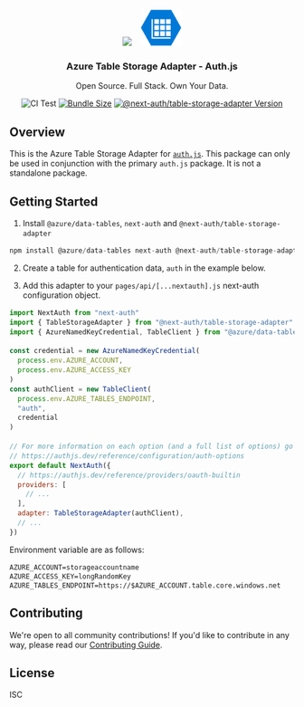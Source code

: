 <p align="center">
   <br/>
   <a href="https://authjs.dev" target="_blank"><img height="64px" src="https://authjs.dev/img/logo/logo-sm.png" /></a>&nbsp;&nbsp;&nbsp;&nbsp;<img height="64px" src="./logo.svg" />
   <h3 align="center"><b>Azure Table Storage Adapter</b> - Auth.js</h3>
   <p align="center">
   Open Source. Full Stack. Own Your Data.
   </p>
   <p align="center" style="align: center;">
      <img src="https://github.com/nextauthjs/next-auth/actions/workflows/release.yml/badge.svg?branch=main" alt="CI Test" />
      <a href="https://www.npmjs.com/package/@next-auth/table-storage-adapter" target="_blank"><img src="https://img.shields.io/bundlephobia/minzip/@next-auth/table-storage-adapter" alt="Bundle Size"/></a>
      <a href="https://www.npmjs.com/package/@next-auth/table-storage-adapter" target="_blank"><img src="https://img.shields.io/npm/v/@next-auth/table-storage-adapter" alt="@next-auth/table-storage-adapter Version" /></a>
   </p>
</p>

## Overview

This is the Azure Table Storage Adapter for [`auth.js`](https://authjs.dev). This package can only be used in conjunction with the primary `auth.js` package. It is not a standalone package.

## Getting Started

1. Install `@azure/data-tables`, `next-auth` and `@next-auth/table-storage-adapter`

```js
npm install @azure/data-tables next-auth @next-auth/table-storage-adapter@next
```

2. Create a table for authentication data, `auth` in the example below.

3. Add this adapter to your `pages/api/[...nextauth].js` next-auth configuration object.

```js
import NextAuth from "next-auth"
import { TableStorageAdapter } from "@next-auth/table-storage-adapter"
import { AzureNamedKeyCredential, TableClient } from "@azure/data-tables"

const credential = new AzureNamedKeyCredential(
  process.env.AZURE_ACCOUNT,
  process.env.AZURE_ACCESS_KEY
)
const authClient = new TableClient(
  process.env.AZURE_TABLES_ENDPOINT,
  "auth",
  credential
)

// For more information on each option (and a full list of options) go to
// https://authjs.dev/reference/configuration/auth-options
export default NextAuth({
  // https://authjs.dev/reference/providers/oauth-builtin
  providers: [
    // ...
  ],
  adapter: TableStorageAdapter(authClient),
  // ...
})
```

Environment variable are as follows:

```
AZURE_ACCOUNT=storageaccountname
AZURE_ACCESS_KEY=longRandomKey
AZURE_TABLES_ENDPOINT=https://$AZURE_ACCOUNT.table.core.windows.net
```

## Contributing

We're open to all community contributions! If you'd like to contribute in any way, please read our [Contributing Guide](https://github.com/nextauthjs/.github/blob/main/CONTRIBUTING.md).

## License

ISC
